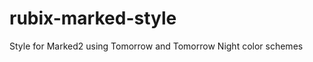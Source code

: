 rubix-marked-style
==================

Style for Marked2 using Tomorrow and Tomorrow Night color schemes
